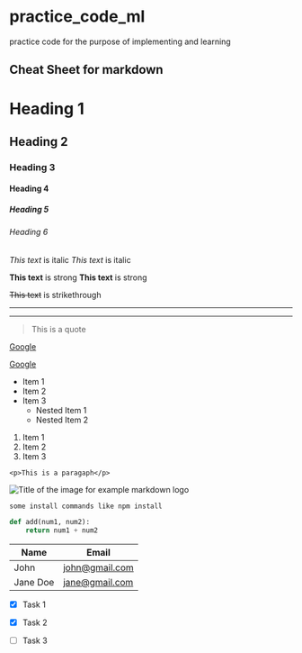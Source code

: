 # practice_code_ml
practice code for the purpose of implementing and learning
## Cheat Sheet for markdown
<!--Heading-->
 # Heading 1
 ## Heading 2
 ### Heading 3
 #### Heading 4
 ##### Heading 5
 ###### Heading 6

<!-- Italics-->
 *This text* is italic
 _This text_ is italic
 <!--Strong-->
 **This text** is strong
 __This text__ is strong

<!--Strikethrough-->
 ~~This text~~ is strikethrough

 <!--Horizontal Rule-->
 ---
 ___

 <!--Blockquote-->
 >  This is a quote

 <!--Links-->
 [Google](https://www.google.com)

 <!--Links with custom title-->
 [Google](https://www.google.com
 "Google")

 <!--Lists-->

 * Item 1
 * Item 2
 * Item 3
   * Nested Item 1
   * Nested Item 2

<!--Ordered Lists-->
1. Item 1
2. Item 2
3. Item 3

<!--Inline code block-->
`<p>This is a paragaph</p>`

<!--Images-->
![Title of the image for example markdown logo]("https://markdown-here.com/img/icon256.png")


<!--Github specific markdown-->

<!--Codeblocks-->
```
some install commands like npm install 
```

<!--Syntax specific codeblock-->

```python
def add(num1, num2):
    return num1 + num2
```


<!--Tables-->
| Name | Email |
|------|-------|
| John | john@gmail.com|
|Jane Doe |jane@gmail.com|

<!--Task Lists-->
* [x] Task 1
* [x] Task 2
* [ ] Task 3




